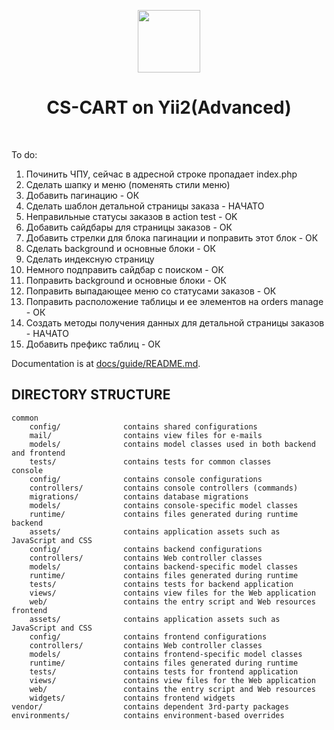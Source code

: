 <p align="center">
    <a href="https://github.com/yiisoft" target="_blank">
        <img src="https://avatars0.githubusercontent.com/u/993323" height="100px">
    </a>
    <h1 align="center">CS-CART on Yii2(Advanced)</h1>
    <br>
</p>

To do:
1. Починить ЧПУ, сейчас в адресной строке пропадает index.php
2. Сделать шапку и меню (поменять стили меню)
3. Добавить пагинацию - ОК
4. Сделать шаблон детальной страницы заказа - НАЧАТО
5. Неправильные статусы заказов в action test - OK
6. Добавить сайдбары для страницы заказов - ОК
7. Добавить стрелки для блока пагинации и поправить этот блок - ОК
8. Сделать background и основные блоки - ОК
9. Сделать индексную страницу
10. Немного подправить сайдбар с поиском - ОК
11. Поправить background и основные блоки - ОК
12. Поправить выпадающее меню со статусами заказов - ОК
13. Поправить расположение таблицы и ее элементов на orders manage - ОК
14. Создать методы получения данных для детальной страницы заказов - НАЧАТО
15. Добавить префикс таблиц - ОК

Documentation is at [docs/guide/README.md](docs/guide/README.md).

DIRECTORY STRUCTURE
-------------------

```
common
    config/              contains shared configurations
    mail/                contains view files for e-mails
    models/              contains model classes used in both backend and frontend
    tests/               contains tests for common classes    
console
    config/              contains console configurations
    controllers/         contains console controllers (commands)
    migrations/          contains database migrations
    models/              contains console-specific model classes
    runtime/             contains files generated during runtime
backend
    assets/              contains application assets such as JavaScript and CSS
    config/              contains backend configurations
    controllers/         contains Web controller classes
    models/              contains backend-specific model classes
    runtime/             contains files generated during runtime
    tests/               contains tests for backend application    
    views/               contains view files for the Web application
    web/                 contains the entry script and Web resources
frontend
    assets/              contains application assets such as JavaScript and CSS
    config/              contains frontend configurations
    controllers/         contains Web controller classes
    models/              contains frontend-specific model classes
    runtime/             contains files generated during runtime
    tests/               contains tests for frontend application
    views/               contains view files for the Web application
    web/                 contains the entry script and Web resources
    widgets/             contains frontend widgets
vendor/                  contains dependent 3rd-party packages
environments/            contains environment-based overrides
```
